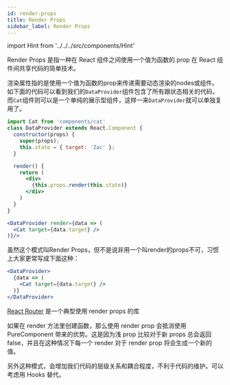 ```yaml
---
id: render-props
title: Render Props
sidebar_label: Render Props
---
```


import Hint from '../../../src/components/Hint'

Render Props 是指一种在 React 组件之间使用一个值为函数的 prop 在 React 组件间共享代码的简单技术。

渲染属性指的是使用一个值为函数的prop来传递需要动态渲染的nodes或组件。如下面的代码可以看到我们的`DataProvider`组件包含了所有跟状态相关的代码，而`Cat`组件则可以是一个单纯的展示型组件，这样一来`DataProvider`就可以单独复用了。

```jsx
import Cat from 'components/cat'
class DataProvider extends React.Component {
  constructor(props) {
    super(props);
    this.state = { target: 'Zac' };
  }

  render() {
    return (
      <div>
        {this.props.render(this.state)}
      </div>
    )
  }
}

<DataProvider render={data => (
  <Cat target={data.target} />
)}/>
```

虽然这个模式叫Render Props，但不是说非用一个叫render的props不可，习惯上大家更常写成下面这种：

```jsx
<DataProvider>
  {data => (
    <Cat target={data.target} />
  )}
</DataProvider>
```

[React Router](https://reacttraining.com/react-router/web/api/Route/Route-render-methods) 是一个典型使用 render props 的库 

<Hint type="warning">如果在 render 方法里创建函数，那么使用 render prop 会抵消使用 PureComponent 带来的优势。这是因为浅 prop 比较对于新 props 总会返回 false，并且在这种情况下每一个 render 对于 render prop 将会生成一个新的值。</Hint>


另外这种模式，会增加我们代码的层级关系和耦合程度，不利于代码的维护。可以考虑用 Hooks 替代。

